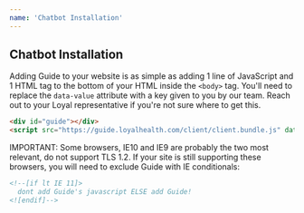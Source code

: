 ```yaml
---
name: 'Chatbot Installation'
---
```


## Chatbot Installation

Adding Guide to your website is as simple as adding 1 line of JavaScript and 1 HTML tag to the bottom of your HTML inside the `<body>` tag. You'll need to replace the `data-value` attribute with a key given to you by our team. Reach out to your Loyal representative if you're not sure where to get this.

```html
<div id="guide"></div>
<script src="https://guide.loyalhealth.com/client/client.bundle.js" data-id="guide-client-id" data-value="[your-unique-client-id]" async></script>
```

<p class="warning">
  IMPORTANT: Some browsers, IE10 and IE9 are probably the two most relevant, do not support TLS 1.2. If your site is still supporting these browsers, you will need to exclude Guide with IE conditionals:
</p>

```html
<!--[if lt IE 11]>
  dont add Guide's javascript ELSE add Guide!
<![endif]-->
```
